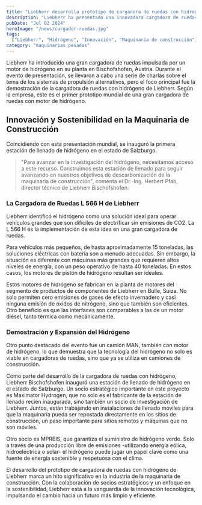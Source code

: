 ```yaml
---
title: "Liebherr desarrolla prototipo de cargadora de ruedas con hidrógeno"
description: "Liebherr ha presentado una innovadora cargadora de ruedas grande impulsada por un motor de hidrógeno, marcando un avance significativo en la tecnología de maquinaria de construcción sostenible."
pubDate: "Jul 02 2024"
heroImage: "/news/cargador-ruedas.jpg"
tags:
  ["Liebherr", "Hidrógeno", "Innovación", "Maquinaria de construcción"]
category: "maquinarias_pesadas"
---
```


Liebherr ha introducido una gran cargadora de ruedas impulsada por un motor de hidrógeno en su planta en Bischofshofen, Austria. Durante el evento de presentación, se llevaron a cabo una serie de charlas sobre el tema de los sistemas de propulsión alternativos, pero el foco principal fue la demostración de la cargadora de ruedas con hidrógeno de Liebherr. Según la empresa, este es el primer prototipo mundial de una gran cargadora de ruedas con motor de hidrógeno.

## Innovación y Sostenibilidad en la Maquinaria de Construcción

Coincidiendo con esta presentación mundial, se inauguró la primera estación de llenado de hidrógeno en el estado de Salzburgo. 

> "Para avanzar en la investigación del hidrógeno, necesitamos acceso a este recurso. Construimos esta estación de llenado para seguir avanzando en nuestros objetivos de descarbonización de la maquinaria de construcción", comenta el Dr.-Ing. Herbert Pfab, director técnico de Liebherr Bischofshofen.

### La Cargadora de Ruedas L 566 H de Liebherr

Liebherr identificó el hidrógeno como una solución ideal para operar vehículos grandes que son difíciles de electrificar sin emisiones de CO2. La L 566 H es la implementación de esta idea en una gran cargadora de ruedas.

Para vehículos más pequeños, de hasta aproximadamente 15 toneladas, las soluciones eléctricas con batería son a menudo adecuadas. Sin embargo, la situación es diferente con máquinas más grandes que requieren altos niveles de energía, con un peso operativo de hasta 40 toneladas. En estos casos, los motores de pistón de hidrógeno resultan ser ideales.

Estos motores de hidrógeno se fabrican en la planta de motores del segmento de productos de componentes de Liebherr en Bulle, Suiza. No solo permiten cero emisiones de gases de efecto invernadero y casi ninguna emisión de óxidos de nitrógeno, sino que también son eficientes. Otro beneficio es que las interfaces son comparables a las de un motor diésel, tanto térmica como mecánicamente.

### Demostración y Expansión del Hidrógeno

Otro punto destacado del evento fue un camión MAN, también con motor de hidrógeno, lo que demuestra que la tecnología del hidrógeno no solo es viable en cargadoras de ruedas, sino que ya se utiliza en camiones de construcción.

Como parte del desarrollo de la cargadora de ruedas con hidrógeno, Liebherr Bischofshofen inauguró una estación de llenado de hidrógeno en el estado de Salzburgo. Un socio estratégico importante en este proyecto es Maximator Hydrogen, que no solo es el fabricante de la estación de llenado recién inaugurada, sino también un socio de investigación de Liebherr. Juntos, están trabajando en instalaciones de llenado móviles para que la maquinaria pueda ser repostada directamente en los sitios de construcción, un paso importante para sitios remotos y máquinas que no son móviles.

Otro socio es MPREIS, que garantiza el suministro de hidrógeno verde. Solo a través de una producción libre de emisiones -utilizando energía eólica, hidroeléctrica o solar- el hidrógeno puede jugar un papel clave como una fuente de energía sostenible y respetuosa con el clima.

El desarrollo del prototipo de cargadora de ruedas con hidrógeno de Liebherr marca un hito significativo en la industria de la maquinaria de construcción. Con la colaboración de socios estratégicos y un enfoque en la sostenibilidad, Liebherr está a la vanguardia de la innovación tecnológica, impulsando el cambio hacia un futuro más limpio y eficiente.